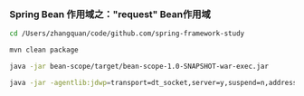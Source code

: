 ### Spring Bean 作用域之："request" Bean作用域

```bash
cd /Users/zhangquan/code/github.com/spring-framework-study

mvn clean package 

java -jar bean-scope/target/bean-scope-1.0-SNAPSHOT-war-exec.jar

java -jar -agentlib:jdwp=transport=dt_socket,server=y,suspend=n,address=9527 bean-scope/target/bean-scope-1.0-SNAPSHOT-war-exec.jar
```